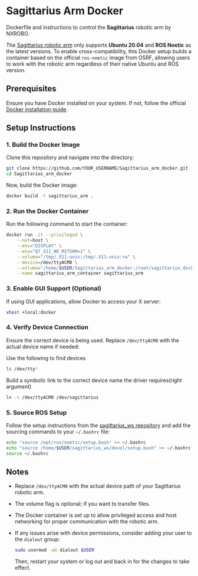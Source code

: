 # Sagittarius Arm Docker

Dockerfile and instructions to control the **Sagittarius** robotic arm by NXROBO.

The [Sagittarius robotic arm](https://github.com/NXROBO/sagittarius_ws) only supports **Ubuntu 20.04** and **ROS Noetic** as the latest versions. To enable cross-compatibility, this Docker setup builds a container based on the official `ros-noetic` image from OSRF, allowing users to work with the robotic arm regardless of their native Ubuntu and ROS version.

## Prerequisites

Ensure you have Docker installed on your system. If not, follow the official [Docker installation guide](https://docs.docker.com/get-docker/).

## Setup Instructions

### 1. Build the Docker Image

Clone this repository and navigate into the directory:

```bash
git clone https://github.com/YOUR_USERNAME/Sagittarius_arm_docker.git
cd Sagittarius_arm_docker
```

Now, build the Docker image:

```bash
docker build -t sagittarius_arm .
```

### 2. Run the Docker Container

Run the following command to start the container:

```bash
docker run -it --privileged \
    --net=host \
    --env="DISPLAY" \
    --env="QT_X11_NO_MITSHM=1" \
    --volume="/tmp/.X11-unix:/tmp/.X11-unix:rw" \
    --device=/dev/ttyACM0 \
    --volume="/home/$USER/Sagittarius_arm_docker:/root/sagittarius_docker" \
    --name sagittarius_arm_container sagittarius_arm
```

### 3. Enable GUI Support (Optional)

If using GUI applications, allow Docker to access your X server:

```bash
xhost +local:docker
```

### 4. Verify Device Connection

Ensure the correct device is being used. Replace `/dev/ttyACM0` with the actual device name if needed:

Use the following to find devices
```bash
ls /dev/tty*
```

Build a symbolic link to the correct device name the driver requires(right argument)
```bash
ln -s /dev/ttyACM0 /dev/sagittarius
```

### 5. Source ROS Setup

Follow the setup instructions from the [sagittarius_ws repository](https://github.com/NXROBO/sagittarius_ws) and add the sourcing commands to your `~/.bashrc` file:

```bash
echo "source /opt/ros/noetic/setup.bash" >> ~/.bashrc
echo "source /home/$USER/sagittarius_ws/devel/setup.bash" >> ~/.bashrc
source ~/.bashrc
```

## Notes
- Replace `/dev/ttyACM0` with the actual device path of your Sagittarius robotic arm.
- The volume flag is optional; if you want to transfer files.
- The Docker container is set up to allow privileged access and host networking for proper communication with the robotic arm.
- If any issues arise with device permissions, consider adding your user to the `dialout` group:
  
  ```bash
  sudo usermod -aG dialout $USER
  ```
  
  Then, restart your system or log out and back in for the changes to take effect.
